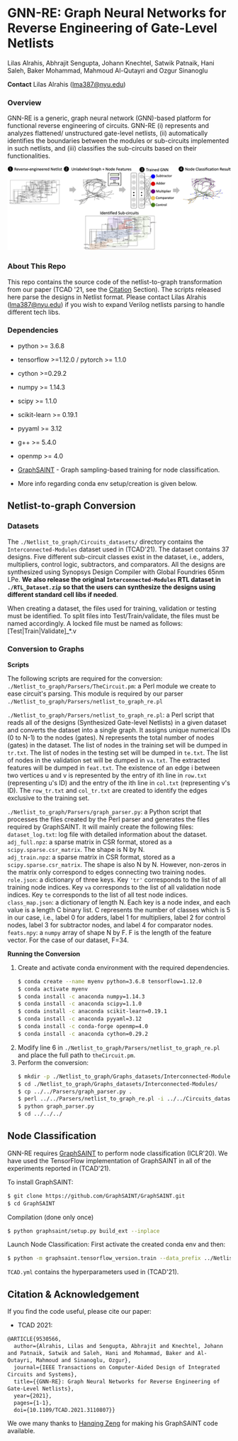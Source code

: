 # GNN-RE: Graph Neural Networks for Reverse Engineering of Gate-Level Netlists
Lilas Alrahis, Abhrajit Sengupta, Johann Knechtel, Satwik Patnaik, Hani Saleh, Baker Mohammad, Mahmoud Al-Qutayri and Ozgur Sinanoglu

**Contact**
Lilas Alrahis (lma387@nyu.edu)

### Overview 
GNN-RE is a generic, graph neural network (GNN)-based platform for functional reverse engineering of circuits. GNN-RE (i) represents and analyzes flattened/ unstructured gate-level netlists, (ii) automatically identifies the boundaries between the modules or sub-circuits implemented in such netlists, and (iii) classifies the sub-circuits based on their functionalities. 

![GNNRE Concept](./overview_diagram.png)

### About This Repo
This repo contains the source code of the netlist-to-graph transformation from our paper (TCAD '21, see the [Citation](#Citation-&-Acknowledgement) Section). The scripts released here parse the designs in Netlist format. Please contact Lilas Alrahis (lma387@nyu.edu) if you wish to expand Verilog netlists parsing to handle different tech libs.
### Dependencies
* python >= 3.6.8
* tensorflow >=1.12.0  / pytorch >= 1.1.0
* cython >=0.29.2
* numpy >= 1.14.3
* scipy >= 1.1.0
* scikit-learn >= 0.19.1
* pyyaml >= 3.12
* g++ >= 5.4.0
* openmp >= 4.0

* [GraphSAINT](https://github.com/GraphSAINT/GraphSAINT) - Graph sampling-based training for node classification.
* More info regarding conda env setup/creation is given below.
## Netlist-to-graph Conversion
### Datasets
The `./Netlist_to_graph/Circuits_datasets/` directory contains the `Interconnected-Modules` dataset used in (TCAD'21). The dataset contains 37 designs. Five different sub-circuit classes exist in the dataset, i.e., adders, multipliers, control logic, subtractors, and comparators. All the designs are synthesized using Synopsys Design Compiler with Global Foundries 65nm LPe. **We also release the original `Interconnected-Modules` RTL dataset in `./RTL_Dataset.zip` so that the users can synthesize the designs using different standard cell libs if needed**.

When creating a dataset, the files used for training, validation or testing must be identified. To split files into Test/Train/validate, the files must be named accordingly. A locked file must be named as follows: [Test|Train|Validate]_*.v


### Conversion to Graphs
**Scripts**

The following scripts are required for the conversion:  
`./Netlist_to_graph/Parsers/TheCircuit.pm`: a Perl module we create to ease circuit's parsing. This module is required by our parser `./Netlist_to_graph/Parsers/netlist_to_graph_re.pl`

`./Netlist_to_graph/Parsers/netlist_to_graph_re.pl`: a Perl script that reads all of the designs (Synthesized Gate-level Netlists) in a given dataset and converts the dataset into a single graph. It assigns unique numerical IDs (0 to N-1) to the nodes (gates). N represents the total number of nodes (gates) in the dataset. The list of nodes in the training set will be dumped in `tr.txt`. The list of nodes in the testing set will be dumped in `te.txt`. The list of nodes in the validation set will be dumped in `va.txt`. The extracted features will be dumped in `feat.txt`. The existence of an edge i between two vertices u and v is represented by the entry of ith line in `row.txt` (representing u's ID) and the entry of the ith line in `col.txt` (representing v's ID). The `row_tr.txt` and `col_tr.txt` are created to identify the edges exclusive to the training set.

`./Netlist_to_graph/Parsers/graph_parser.py`: a Python script that processes the files created by the Perl parser and generates the files required by GraphSAINT. It will mainly create the following files:  
`dataset_log.txt`: log file with detailed information about the dataset.  
`adj_full.npz`: a sparse matrix in CSR format, stored as a `scipy.sparse.csr_matrix`. The shape is N by N.  
`adj_train.npz`: a sparse matrix in CSR format, stored as a `scipy.sparse.csr_matrix`. The shape is also N by N. However, non-zeros in the matrix only correspond to edges connecting two training nodes.  
`role.json`: a dictionary of three keys. Key `'tr'` corresponds to the list of all training node indices. Key `va` corresponds to the list of all validation node indices. Key `te` corresponds to the list of all test node indices.  
`class_map.json`: a dictionary of length N. Each key is a node index, and each value is a length C binary list. C represents the number of classes which is 5 in our case, i.e., label 0 for adders, label 1 for multipliers, label 2 for control nodes, label 3 for subtractor nodes, and label 4 for comparator nodes. 
`feats.npy`: a `numpy` array of shape N by F. F is the length of the feature vector. For the case of our dataset, F=34.

**Running the Conversion**   
1) Create and activate conda environment with the required dependencies.
    ```sh
    $ conda create --name myenv python=3.6.8 tensorflow=1.12.0
    $ conda activate myenv
    $ conda install -c anaconda numpy=1.14.3
    $ conda install -c anaconda scipy=1.1.0 
    $ conda install -c anaconda scikit-learn=0.19.1
    $ conda install -c anaconda pyyaml=3.12
    $ conda install -c conda-forge openmp=4.0
    $ conda install -c anaconda cython=0.29.2
    ```
2) Modify line 6 in `./Netlist_to_graph/Parsers/netlist_to_graph_re.pl` and place the full path to `theCircuit.pm`.
3) Perform the conversion:  
    ```sh
    $ mkdir -p ./Netlist_to_graph/Graphs_datasets/Interconnected-Modules/
    $ cd ./Netlist_to_graph/Graphs_datasets/Interconnected-Modules/
    $ cp ../../Parsers/graph_parser.py .
    $ perl ../../Parsers/netlist_to_graph_re.pl -i ../../Circuits_datasets/Interconnected-Modules > log.txt
    $ python graph_parser.py
    $ cd ../../../
    ```
## Node Classification
GNN-RE requires [GraphSAINT](https://github.com/GraphSAINT/GraphSAINT) to perform node classification (ICLR'20). We have used the TensorFlow implementation of GraphSAINT in all of the experiments reported in (TCAD'21).

To install GraphSAINT:
```sh
$ git clone https://github.com/GraphSAINT/GraphSAINT.git
$ cd GraphSAINT
```
Compilation (done only once)
```sh
$ python graphsaint/setup.py build_ext --inplace
```
Launch Node Classification: First activate the created conda env and then:
```sh
$ python -m graphsaint.tensorflow_version.train --data_prefix ../Netlist_to_graph/Graphs_datasets/Interconnected-Modules --train_config ../TCAD.yml --gpu -1 > log_training.txt
```
`TCAD.yml` contains the hyperparameters used in (TCAD'21).

## Citation & Acknowledgement

If you find the code useful, please cite our paper:
* TCAD 2021:
```
@ARTICLE{9530566,
  author={Alrahis, Lilas and Sengupta, Abhrajit and Knechtel, Johann and Patnaik, Satwik and Saleh, Hani and Mohammad, Baker and Al-Qutayri, Mahmoud and Sinanoglu, Ozgur},
  journal={IEEE Transactions on Computer-Aided Design of Integrated Circuits and Systems}, 
  title={{GNN-RE}: Graph Neural Networks for Reverse Engineering of Gate-Level Netlists}, 
  year={2021},
  pages={1-1},
  doi={10.1109/TCAD.2021.3110807}}
```

We owe many thanks to [Hanqing Zeng](https://sites.google.com/a/usc.edu/zengh/home) for making his GraphSAINT code available.




